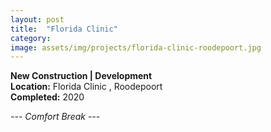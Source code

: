 ```yaml
---
layout: post
title:  "Florida Clinic"
category: 
image: assets/img/projects/florida-clinic-roodepoort.jpg
---
```


**New Construction | Development** <br>
**Location:** Florida Clinic , Roodepoort <br>
**Completed:** 2020

*--- Comfort Break ---*